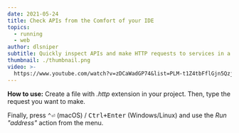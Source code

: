```yaml
---
date: 2021-05-24
title: Check APIs from the Comfort of your IDE
topics:
  - running
  - web
author: dlsniper
subtitle: Quickly inspect APIs and make HTTP requests to services in a reusable manner.
thumbnail: ./thumbnail.png
video: >-
  https://www.youtube.com/watch?v=zDCaWadGP74&list=PLM-t1Z4tbFflGjn5Qzjjku5J7SX3p-nhY&index=16&t=0s
---
```


**How to use:**
Create a file with _.http_ extension in your project. Then, type the request you want to make.

Finally, press <kbd>⌃⏎</kbd> (macOS) / <kbd>Ctrl+Enter</kbd> (Windows/Linux) and use the _Run "address"_ action from the menu.
